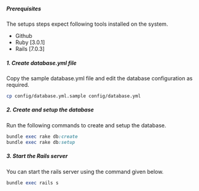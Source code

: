 ##### Prerequisites

The setups steps expect following tools installed on the system.

- Github
- Ruby [3.0.1]
- Rails [7.0.3]

##### 1. Create database.yml file

Copy the sample database.yml file and edit the database configuration as required.

```bash
cp config/database.yml.sample config/database.yml
```

##### 2. Create and setup the database

Run the following commands to create and setup the database.

```ruby
bundle exec rake db:create
bundle exec rake db:setup
```

##### 3. Start the Rails server

You can start the rails server using the command given below.

```ruby
bundle exec rails s
```
